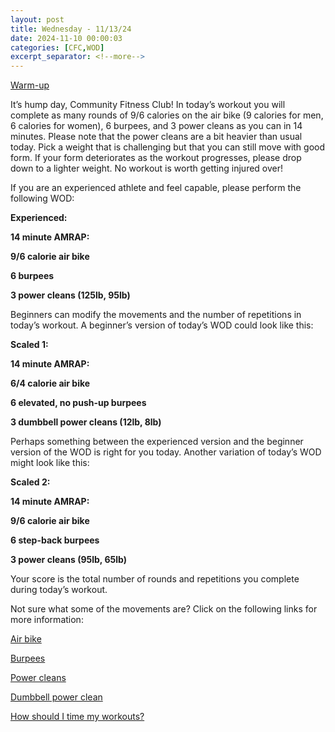```yaml
---
layout: post
title: Wednesday - 11/13/24
date: 2024-11-10 00:00:03
categories: [CFC,WOD]
excerpt_separator: <!--more-->
---
```

[Warm-up](https://communityfitnessclub.wixsite.com/website/post/basic-full-body-warm-up) 

It’s hump day, Community Fitness Club! In today’s workout you will complete as many rounds of 9/6 calories on the air bike (9 calories for men, 6 calories for women), 6 burpees, and 3 power cleans as you can in 14 minutes. Please note that the power cleans are a bit heavier than usual today. Pick a weight that is challenging but that you can still move with good form. If your form deteriorates as the workout progresses, please drop down to a lighter weight. No workout is worth getting injured over!

If you are an experienced athlete and feel capable, please perform the following WOD:

**Experienced:**

**14 minute AMRAP:**

**9/6 calorie air bike**

**6 burpees**

**3 power cleans (125lb, 95lb)**
<!--more-->

Beginners can modify the movements and the number of repetitions in today’s workout. A beginner’s version of today’s WOD could look like this:

**Scaled 1:**

**14 minute AMRAP:**

**6/4 calorie air bike**

**6 elevated, no push-up burpees**

**3 dumbbell power cleans (12lb, 8lb)**

Perhaps something between the experienced version and the beginner version of the WOD is right for you today. Another variation of today’s WOD might look like this:

**Scaled 2:**

**14 minute AMRAP:**

**9/6 calorie air bike**

**6 step-back burpees**

**3 power cleans (95lb, 65lb)**

Your score is the total number of rounds and repetitions you complete during today’s workout. 

Not sure what some of the movements are? Click on the following links for more information:

[Air bike](https://communityfitnessclub.wixsite.com/website/post/air-bike)

[Burpees](https://communityfitnessclub.wixsite.com/website/post/burpees) 

[Power cleans](https://communityfitnessclub.wixsite.com/website/post/power-cleans) 

[Dumbbell power clean](https://communityfitnessclub.wixsite.com/website/post/dumbbell-power-cleans) 

[How should I time my workouts?](https://communityfitnessclub.wixsite.com/website/post/how-should-i-time-my-workouts)
